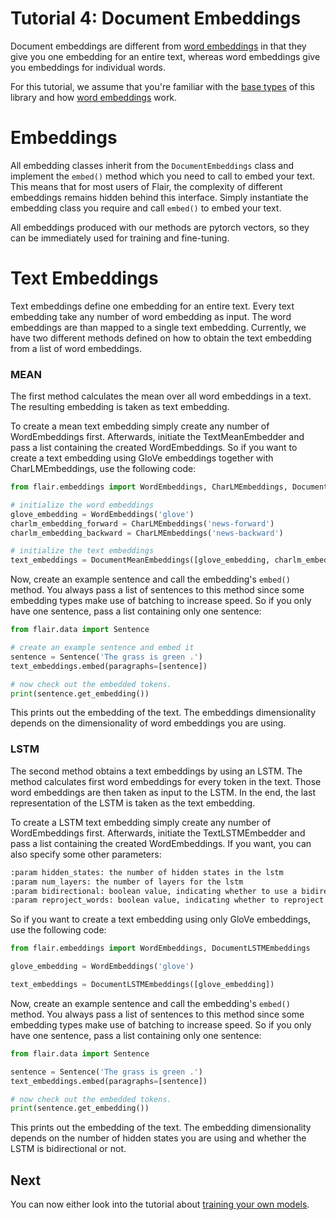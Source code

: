 # Tutorial 4: Document Embeddings

Document embeddings are different from [word embeddings](/resources/docs/TUTORIAL_WORD_EMBEDDING.md) in that they 
give you one embedding for an entire text, whereas word embeddings give you embeddings for individual words. 

For this tutorial, we assume that you're familiar with the [base types](/resources/docs/TUTORIAL_BASICS.md) of this
library and how [word embeddings](/resources/docs/TUTORIAL_WORD_EMBEDDING.md) work.

# Embeddings

All embedding classes inherit from the `DocumentEmbeddings` class and implement the `embed()` method which you need to call 
to embed your text. This means that for most users of Flair, the complexity of different embeddings remains hidden 
behind this interface. Simply instantiate the embedding class you require and call `embed()` to embed your text.

All embeddings produced with our methods are pytorch vectors, so they can be immediately used for training and 
fine-tuning.

# Text Embeddings

Text embeddings define one embedding for an entire text.
Every text embedding take any number of word embedding as input.
The word embeddings are than mapped to a single text embedding.
Currently, we have two different methods defined on how to obtain the text embedding from a list of word embeddings.

### MEAN

The first method calculates the mean over all word embeddings in a text.
The resulting embedding is taken as text embedding.

To create a mean text embedding simply create any number of WordEmbeddings first.
Afterwards, initiate the TextMeanEmbedder and pass a list containing the created WordEmbeddings.
So if you want to create a text embedding using GloVe embeddings together with CharLMEmbeddings,
use the following code:

```python
from flair.embeddings import WordEmbeddings, CharLMEmbeddings, DocumentMeanEmbeddings

# initialize the word embeddings
glove_embedding = WordEmbeddings('glove')
charlm_embedding_forward = CharLMEmbeddings('news-forward')
charlm_embedding_backward = CharLMEmbeddings('news-backward')

# initialize the text embeddings
text_embeddings = DocumentMeanEmbeddings([glove_embedding, charlm_embedding_backward, charlm_embedding_forward])
```

Now, create an example sentence and call the embedding's `embed()` method. 
You always pass a list of sentences to this method since some embedding types make use of batching to increase speed. 
So if you only have one sentence, pass a list containing only one sentence:

```python
from flair.data import Sentence

# create an example sentence and embed it
sentence = Sentence('The grass is green .')
text_embeddings.embed(paragraphs=[sentence])

# now check out the embedded tokens.
print(sentence.get_embedding())
```

This prints out the embedding of the text. 
The embeddings dimensionality depends on the dimensionality of word embeddings you are using.

### LSTM

The second method obtains a text embeddings by using an LSTM.
The method calculates first word embeddings for every token in the text.
Those word embeddings are then taken as input to the LSTM.
In the end, the last representation of the LSTM is taken as the text embedding.

To create a LSTM text embedding simply create any number of WordEmbeddings first.
Afterwards, initiate the TextLSTMEmbedder and pass a list containing the created WordEmbeddings.
If you want, you can also specify some other parameters:
```bash
:param hidden_states: the number of hidden states in the lstm
:param num_layers: the number of layers for the lstm
:param bidirectional: boolean value, indicating whether to use a bidirectional lstm or not
:param reproject_words: boolean value, indicating whether to reproject the word embedding in a separate linear layer before putting them into the lstm or not
```

So if you want to create a text embedding using only GloVe embeddings, use the following code:

```python
from flair.embeddings import WordEmbeddings, DocumentLSTMEmbeddings

glove_embedding = WordEmbeddings('glove')

text_embeddings = DocumentLSTMEmbeddings([glove_embedding])
```

Now, create an example sentence and call the embedding's `embed()` method. 
You always pass a list of sentences to this method since some embedding types make use of batching to increase speed. 
So if you only have one sentence, pass a list containing only one sentence:

```python
from flair.data import Sentence

sentence = Sentence('The grass is green .')
text_embeddings.embed(paragraphs=[sentence])

# now check out the embedded tokens.
print(sentence.get_embedding())
```

This prints out the embedding of the text. 
The embedding dimensionality depends on the number of hidden states you are using and whether the LSTM is bidirectional or not.

## Next 

You can now either look into the tutorial about [training your own models](/resources/docs/TUTORIAL_TRAINING_A_MODEL.md). 